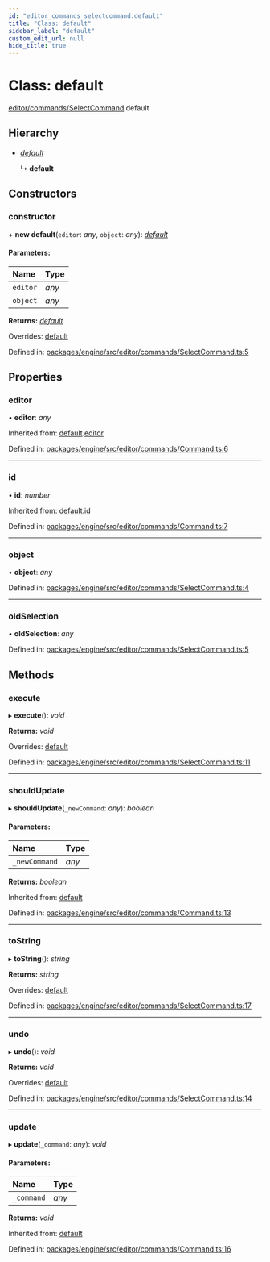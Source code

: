 ```yaml
---
id: "editor_commands_selectcommand.default"
title: "Class: default"
sidebar_label: "default"
custom_edit_url: null
hide_title: true
---
```


# Class: default

[editor/commands/SelectCommand](../modules/editor_commands_selectcommand.md).default

## Hierarchy

* [*default*](editor_commands_command.default.md)

  ↳ **default**

## Constructors

### constructor

\+ **new default**(`editor`: *any*, `object`: *any*): [*default*](editor_commands_selectcommand.default.md)

#### Parameters:

Name | Type |
:------ | :------ |
`editor` | *any* |
`object` | *any* |

**Returns:** [*default*](editor_commands_selectcommand.default.md)

Overrides: [default](editor_commands_command.default.md)

Defined in: [packages/engine/src/editor/commands/SelectCommand.ts:5](https://github.com/xr3ngine/xr3ngine/blob/716a06460/packages/engine/src/editor/commands/SelectCommand.ts#L5)

## Properties

### editor

• **editor**: *any*

Inherited from: [default](editor_commands_command.default.md).[editor](editor_commands_command.default.md#editor)

Defined in: [packages/engine/src/editor/commands/Command.ts:6](https://github.com/xr3ngine/xr3ngine/blob/716a06460/packages/engine/src/editor/commands/Command.ts#L6)

___

### id

• **id**: *number*

Inherited from: [default](editor_commands_command.default.md).[id](editor_commands_command.default.md#id)

Defined in: [packages/engine/src/editor/commands/Command.ts:7](https://github.com/xr3ngine/xr3ngine/blob/716a06460/packages/engine/src/editor/commands/Command.ts#L7)

___

### object

• **object**: *any*

Defined in: [packages/engine/src/editor/commands/SelectCommand.ts:4](https://github.com/xr3ngine/xr3ngine/blob/716a06460/packages/engine/src/editor/commands/SelectCommand.ts#L4)

___

### oldSelection

• **oldSelection**: *any*

Defined in: [packages/engine/src/editor/commands/SelectCommand.ts:5](https://github.com/xr3ngine/xr3ngine/blob/716a06460/packages/engine/src/editor/commands/SelectCommand.ts#L5)

## Methods

### execute

▸ **execute**(): *void*

**Returns:** *void*

Overrides: [default](editor_commands_command.default.md)

Defined in: [packages/engine/src/editor/commands/SelectCommand.ts:11](https://github.com/xr3ngine/xr3ngine/blob/716a06460/packages/engine/src/editor/commands/SelectCommand.ts#L11)

___

### shouldUpdate

▸ **shouldUpdate**(`_newCommand`: *any*): *boolean*

#### Parameters:

Name | Type |
:------ | :------ |
`_newCommand` | *any* |

**Returns:** *boolean*

Inherited from: [default](editor_commands_command.default.md)

Defined in: [packages/engine/src/editor/commands/Command.ts:13](https://github.com/xr3ngine/xr3ngine/blob/716a06460/packages/engine/src/editor/commands/Command.ts#L13)

___

### toString

▸ **toString**(): *string*

**Returns:** *string*

Overrides: [default](editor_commands_command.default.md)

Defined in: [packages/engine/src/editor/commands/SelectCommand.ts:17](https://github.com/xr3ngine/xr3ngine/blob/716a06460/packages/engine/src/editor/commands/SelectCommand.ts#L17)

___

### undo

▸ **undo**(): *void*

**Returns:** *void*

Overrides: [default](editor_commands_command.default.md)

Defined in: [packages/engine/src/editor/commands/SelectCommand.ts:14](https://github.com/xr3ngine/xr3ngine/blob/716a06460/packages/engine/src/editor/commands/SelectCommand.ts#L14)

___

### update

▸ **update**(`_command`: *any*): *void*

#### Parameters:

Name | Type |
:------ | :------ |
`_command` | *any* |

**Returns:** *void*

Inherited from: [default](editor_commands_command.default.md)

Defined in: [packages/engine/src/editor/commands/Command.ts:16](https://github.com/xr3ngine/xr3ngine/blob/716a06460/packages/engine/src/editor/commands/Command.ts#L16)
